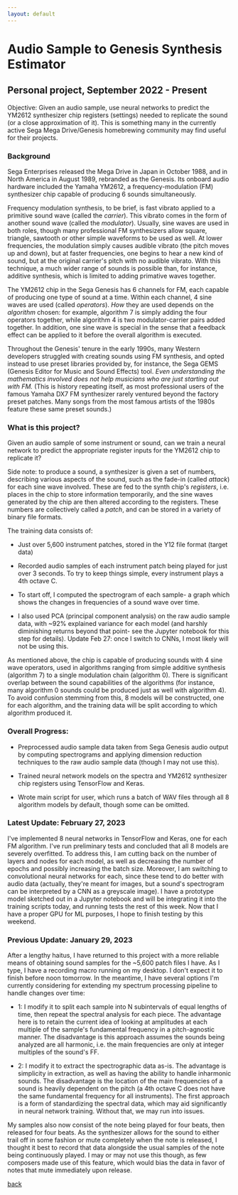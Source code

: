 ```yaml
---
layout: default
---
```


# Audio Sample to Genesis Synthesis Estimator

## Personal project, September 2022 - Present

Objective: Given an audio sample, use neural networks to predict the YM2612 synthesizer chip registers (settings) needed to replicate the sound (or a close approximation of it). This is something many in the currently active Sega Mega Drive/Genesis homebrewing community may find useful for their projects.

### Background

Sega Enterprises released the Mega Drive in Japan in October 1988, and in North America in August 1989, rebranded as the Genesis. Its onboard audio hardware included the Yamaha YM2612, a frequency-modulation (FM) synthesizer chip capable of producing 6 sounds simultaneously.

Frequency modulation synthesis, to be brief, is fast vibrato applied to a primitive sound wave (called the *carrier*). This vibrato comes in the form of another sound wave (called the *modulator*). Usually, sine waves are used in both roles, though many professional FM synthesizers allow square, triangle, sawtooth or other simple waveforms to be used as well. At lower frequencies, the modulation simply causes audible vibrato (the pitch moves up and down), but at faster frequencies, one begins to hear a new kind of sound, but at the original carrier's pitch with no audible vibrato. With this technique, a much wider range of sounds is possible than, for instance, additive synthesis, which is limited to adding primative waves together.

The YM2612 chip in the Sega Genesis has 6 channels for FM, each capable of producing one type of sound at a time. Within each channel, 4 sine waves are used (called *operators*). *How* they are used depends on the *algorithm* chosen: for example, algorithm 7 is simply adding the four operators together, while algorithm 4 is two modulator-carrier pairs added together. In addition, one sine wave is special in the sense that a feedback effect can be applied to it before the overall algorithm is executed.

Throughout the Genesis' tenure in the early 1990s, many Western developers struggled with creating sounds using FM synthesis, and opted instead to use preset libraries provided by, for instance, the Sega GEMS (Genesis Editor for Music and Sound Effects) tool. *Even understanding the mathematics involved does not help musicians who are just starting out with FM.* (This is history repeating itself, as most professional users of the famous Yamaha DX7 FM synthesizer rarely ventured beyond the factory preset patches. Many songs from the most famous artists of the 1980s feature these same preset sounds.)

### What is this project?

Given an audio sample of some instrument or sound, can we train a neural network to predict the appropriate register inputs for the YM2612 chip to replicate it?

Side note: to produce a sound, a synthesizer is given a set of numbers, describing various aspects of the sound, such as the fade-in (called *attack*) for each sine wave involved. These are fed to the synth chip's *registers*, i.e. places in the chip to store information temporarily, and the sine waves generated by the chip are then altered according to the registers. These numbers are collectively called a *patch*, and can be stored in a variety of binary file formats.

The training data consists of:

- Just over 5,600 instrument patches, stored in the Y12 file format (target data)

- Recorded audio samples of each instrument patch being played for just over 3 seconds. To try to keep things simple, every instrument plays a 4th octave C.

- To start off, I computed the spectrogram of each sample- a graph which shows the changes in frequencies of a sound wave over time.

- I also used PCA (principal component analysis) on the raw audio sample data, with ~92% explained variance for each model (and harshly diminishing returns beyond that point- see the Jupyter notebook for this step for details). Update Feb 27: once I switch to CNNs, I most likely will not be using this.

As mentioned above, the chip is capable of producing sounds with 4 sine wave operators, used in algorithms ranging from simple additive synthesis (algorithm 7) to a single modulation chain (algorithm 0). There is significant overlap between the sound capabilities of the algorithms (for instance, many algorithm 0 sounds could be produced just as well with algorithm 4). To avoid confusion stemming from this, 8 models will be constructed, one for each algorithm, and the training data will be split according to which algorithm produced it.

### Overall Progress:

- Preprocessed audio sample data taken from Sega Genesis audio output by computing spectrograms and applying dimension reduction techniques to the raw audio sample data (though I may not use this).

- Trained neural network models on the spectra and YM2612 synthesizer chip registers using TensorFlow and Keras.

- Wrote main script for user, which runs a batch of WAV files through all 8 algorithm models by default, though some can be omitted.

### Latest Update: February 27, 2023

I've implemented 8 neural networks in TensorFlow and Keras, one for each FM algorithm. I've run preliminary tests and concluded that all 8 models are severely overfitted. To address this, I am cutting back on the number of layers and nodes for each model, as well as decreasing the number of epochs and possibly increasing the batch size. Moreover, I am switching to convolutional neural networks for each, since these tend to do better with audio data (actually, they're meant for images, but a sound's spectrogram can be interpreted by a CNN as a greyscale image). I have a prototype model sketched out in a Jupyter notebook and will be integrating it into the training scripts today, and running tests the rest of this week. Now that I have a proper GPU for ML purposes, I hope to finish testing by this weekend.

### Previous Update: January 29, 2023

After a lengthy haitus, I have returned to this project with a more reliable means of obtaining sound samples for the ~5,600 patch files I have. As I type, I have a recording macro running on my desktop. I don't expect it to finish before noon tomorrow. In the meantime, I have several options I'm currently considering for extending my spectrum processing pipeline to handle changes over time:

- 1: I modify it to split each sample into N subintervals of equal lengths of time, then repeat the spectral analysis for each piece. The advantage here is to retain the current idea of looking at amplitudes at each multiple of the sample's fundamental frequency in a pitch-agnostic manner. The disadvantage is this approach assumes the sounds being analyzed are all harmonic, i.e. the main frequencies are only at integer multiples of the sound's FF.

- 2: I modify it to extract the spectrographic data as-is. The advantage is simplicity in extraction, as well as having the ability to handle inharmonic sounds. The disadvantage is the location of the main frequencies of a sound is heavily dependent on the pitch (a 4th octave C does not have the same fundamental frequency for all instruments). The first approach is a form of standardizing the spectral data, which may aid significantly in neural network training. Without that, we may run into issues.

My samples also now consist of the note being played for four beats, then released for four beats. As the synthesizer allows for the sound to either trail off in some fashion or mute completely when the note is released, I thought it best to record that data alongside the usual samples of the note being continuously played. I may or may not use this though, as few composers made use of this feature, which would bias the data in favor of notes that mute immediately upon release.


[back](./)

